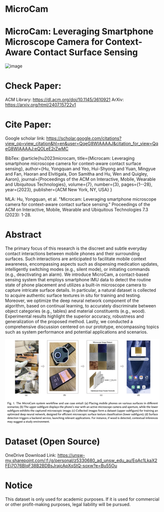 # MicroCam

# MicroCam: Leveraging Smartphone Microscope Camera for Context-Aware Contact Surface Sensing

![image](https://github.com/user-attachments/assets/f7874aab-5d0e-4f90-8c7a-3acc02485b3a)

# Check Paper:
ACM Library: https://dl.acm.org/doi/10.1145/3610921
ArXiv: https://arxiv.org/html/2407.15722v1

# Cite Paper:
Google scholar link: https://scholar.google.com/citations?view_op=view_citation&hl=en&user=QqeG8WIAAAAJ&citation_for_view=QqeG8WIAAAAJ:eQOLeE2rZwMC

BibTex:
@article{hu2023microcam,
  title={Microcam: Leveraging smartphone microscope camera for context-aware contact surface sensing},
  author={Hu, Yongquan and Yeo, Hui-Shyong and Yuan, Mingyue and Fan, Haoran and Elvitigala, Don Samitha and Hu, Wen and Quigley, Aaron},
  journal={Proceedings of the ACM on Interactive, Mobile, Wearable and Ubiquitous Technologies},
  volume={7},
  number={3},
  pages={1--28},
  year={2023},
  publisher={ACM New York, NY, USA}
}

MLA:
Hu, Yongquan, et al. "Microcam: Leveraging smartphone microscope camera for context-aware contact surface sensing." Proceedings of the ACM on Interactive, Mobile, Wearable and Ubiquitous Technologies 7.3 (2023): 1-28.


# Abstract
The primary focus of this research is the discreet and subtle everyday contact interactions between mobile phones and their surrounding surfaces. Such interactions are anticipated to facilitate mobile context awareness, encompassing aspects such as dispensing medication updates, intelligently switching modes (e.g., silent mode), or initiating commands (e.g., deactivating an alarm). We introduce MicroCam, a contact-based sensing system that employs smartphone IMU data to detect the routine state of phone placement and utilizes a built-in microscope camera to capture intricate surface details. In particular, a natural dataset is collected to acquire authentic surface textures in situ for training and testing. Moreover, we optimize the deep neural network component of the algorithm, based on continual learning, to accurately discriminate between object categories (e.g., tables) and material constituents (e.g., wood). Experimental results highlight the superior accuracy, robustness and generalization of the proposed method. Lastly, we conducted a comprehensive discussion centered on our prototype, encompassing topics such as system performance and potential applications and scenarios.

![image](https://github.com/yongquan-hu/MicroCam/blob/main/teaser.jpg)


# Dataset (Open Source)
OneDrive Download Link: https://unsw-my.sharepoint.com/:f:/g/personal/z5330680_ad_unsw_edu_au/EqAc1LkaX2FEj7O76BlqF38B2BDBsJrajcApXqStQ-soxw?e=Bu55Ou
# Notice
This dataset is only used for academic purposes. If it is used for commercial or other profit-making purposes, legal liability will be pursued.

